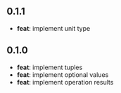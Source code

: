 ## 0.1.1

- **feat**: implement unit type

## 0.1.0

- **feat**: implement tuples
- **feat**: implement optional values
- **feat**: implement operation results
